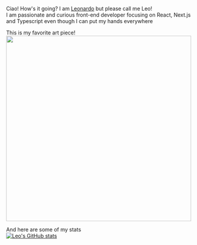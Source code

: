 Ciao! How's it going? I am [Leonardo](https://www.linkedin.com/in/leonardo-drici/) but please call me Leo! <br />
I am passionate and curious front-end developer focusing on React, Next.js and Typescript even though I can put my hands everywhere

This is my favorite art piece!<br />
<img width="500" src='https://upload.wikimedia.org/wikipedia/commons/4/49/%22The_School_of_Athens%22_by_Raffaello_Sanzio_da_Urbino.jpg' />

And here are some of my stats<br />
[![Leo's GitHub stats](https://github-readme-stats.vercel.app/api?username=zRelux)](https://github.com/anuraghazra/github-readme-stats)
